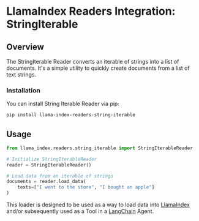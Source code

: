 # LlamaIndex Readers Integration: StringIterable

## Overview

The StringIterable Reader converts an iterable of strings into a list of documents. It's a simple utility to quickly create documents from a list of text strings.

### Installation

You can install String Iterable Reader via pip:

```bash
pip install llama-index-readers-string-iterable
```

## Usage

```python
from llama_index.readers.string_iterable import StringIterableReader

# Initialize StringIterableReader
reader = StringIterableReader()

# Load data from an iterable of strings
documents = reader.load_data(
    texts=["I went to the store", "I bought an apple"]
)
```

This loader is designed to be used as a way to load data into
[LlamaIndex](https://github.com/run-llama/llama_index/tree/main/llama_index) and/or subsequently
used as a Tool in a [LangChain](https://github.com/hwchase17/langchain) Agent.
